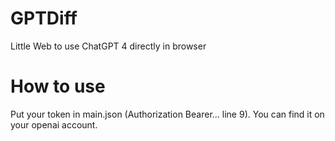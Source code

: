 # GPTDiff
Little Web to use ChatGPT 4 directly in browser

# How to use
Put your token in main.json (Authorization Bearer... line 9). You can find it on your openai account.

 
